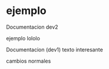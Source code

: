 # ejemplo


Documentacion dev2

ejemplo lololo

Documentacion (dev1)
texto interesante

cambios normales
